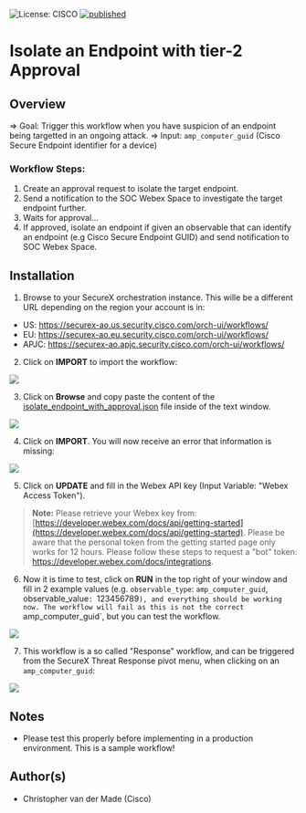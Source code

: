 ![License: CISCO](https://img.shields.io/badge/License-CISCO-blue.svg)
[![published](https://static.production.devnetcloud.com/codeexchange/assets/images/devnet-published.svg)](https://developer.cisco.com/codeexchange/github/repo/chrivand/meraki-mx-security-events-workflow)

# Isolate an Endpoint with tier-2 Approval

## Overview
=> Goal: Trigger this workflow when you have suspicion of an endpoint being targetted in an ongoing attack. 
=> Input: `amp_computer_guid` (Cisco Secure Endpoint identifier for a device)

### Workflow Steps:
1. Create an approval request to isolate the target endpoint.
2. Send a notification to the SOC Webex Space to investigate the target endpoint further.
3. Waits for approval...
4. If approved, isolate an endpoint if given an observable that can identify an endpoint (e.g Cisco Secure Endpoint GUID) and send notification to SOC Webex Space.

## Installation
1. Browse to your SecureX orchestration instance. This wille be a different URL depending on the region your account is in: 

* US: https://securex-ao.us.security.cisco.com/orch-ui/workflows/
* EU: https://securex-ao.eu.security.cisco.com/orch-ui/workflows/
* APJC: https://securex-ao.apjc.security.cisco.com/orch-ui/workflows/

2. Click on **IMPORT** to import the workflow:

![](screenshots/import-workflow.png)

3. Click on **Browse** and copy paste the content of the [isolate_endpoint_with_approval.json](https://raw.githubusercontent.com/chrivand/isolate_endpoint_with_approval/master/isolate_endpoint_with_approval.json) file inside of the text window. 

![](screenshots/copy-paste.png)

4. Click on **IMPORT**. You will now receive an error that information is missing: 

![](screenshots/missing-info.png)

5. Click on **UPDATE** and fill in the Webex API key (Input Variable: "Webex Access Token").

> **Note:** Please retrieve your Webex key from: [https://developer.webex.com/docs/api/getting-started](https://developer.webex.com/docs/api/getting-started). Please be aware that the personal token from the getting started page only works for 12 hours. Please follow these steps to request a "bot" token: https://developer.webex.com/docs/integrations.

6. Now it is time to test, click on **RUN** in the top right of your window and fill in 2 example values (e.g. `observable_type`: `amp_computer_guid`, observable_value`: `123456789`), and everything should be working now. The workflow will fail as this is not the correct `amp_computer_guid`, but you can test the workflow. 

![](screenshots/run.png)

7. This workflow is a so called "Response" workflow, and can be triggered from the SecureX Threat Response pivot menu, when clicking on an `amp_computer_guid`:

![](screenshots/pivot_menu.png)

## Notes

* Please test this properly before implementing in a production environment. This is a sample workflow!

## Author(s)

* Christopher van der Made (Cisco)
